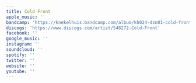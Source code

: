 ```yaml
---
title: Cold Front
apple_music: ''
bandcamp: 'https://knekelhuis.bandcamp.com/album/kh024-dzn01-cold-front-beyond-the-beat'
discogs: 'https://www.discogs.com/artist/548272-Cold-Front'
facebook: ''
google_music: ''
instagram: ''
soundcloud: ''
spotify: ''
twitter: ''
website: ''
youtube: ''
---
```


